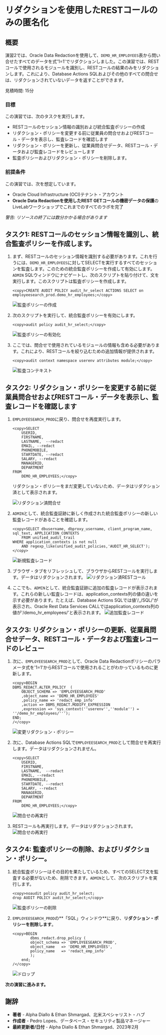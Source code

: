 # リダクションを使用したRESTコールのみの匿名化

## 概要

演習2では、Oracle Data Redactionを使用して、`DEMO_HR_EMPLOYEES`表から問い合せたすべてのデータを式'1=1'でリダクションしました。この演習では、RESTコールで使用されるモジュールを識別し、RESTコールの結果のみをリダクションします。これにより、Database Actions SQLおよびその他のすべての問合せは、リダクションされていないデータを返すことができます。

見積時間: 15分

### 目標

この演習では、次のタスクを実行します。

*   RESTコールのセッション情報の識別および統合監査ポリシーの作成
*   リダクション・ポリシーを変更する前に従業員の問合せおよびRESTコール・データを表示し、監査レコードを確認します
*   リダクション・ポリシーを更新し、従業員問合せデータ、RESTコール・データおよび監査レコードをレビューします
*   監査ポリシーおよびリダクション・ポリシーを削除します。

### 前提条件

この演習では、次を想定しています。

*   Oracle Cloud Infrastructure (OCI)テナント・アカウント
*   **Oracle Data Redactionを使用したREST GETコールの機密データの保護**のLiveLabワークショップでこれまでのすべてのラボを完了

_警告: リソースの終了には数分かかる場合があります_

## タスク1: RESTコールのセッション情報を識別し、統合監査ポリシーを作成します。

1.  まず、RESTコールのセッション情報を識別する必要があります。これを行うには、`DEMO_HR_EMPLOYEES`に対してSELECTを実行するすべてのセッションを監査します。このための統合監査ポリシーを作成して有効にします。`ADMIN` SQLウィンドウにナビゲートし、次のスクリプトを貼り付けて、文を実行します。このスクリプトは監査ポリシーを作成します。
    
        <copy>CREATE AUDIT POLICY audit_hr_select ACTIONS SELECT on employeesearch_prod.demo_hr_employees;</copy>   
        
    
    ![監査ポリシーの作成](images/create-audit-policy.png)
    
2.  次のスクリプトを実行して、統合監査ポリシーを有効にします。
    
        <copy>audit policy audit_hr_select;</copy>   
        
    
    ![監査ポリシーの有効化](images/enable-audit-policy.png)
    
3.  ここでは、問合せで使用されているモジュールの情報も含める必要があります。これにより、RESTコールを絞り込むための追加情報が提供されます。
    
        <copy>audit context namespace userenv attributes module;</copy>   
        
    
    ![監査コンテキスト](images/audit-context.png)
    

## タスク2: リダクション・ポリシーを変更する前に従業員問合せおよびRESTコール・データを表示し、監査レコードを確認します

1.  `EMPLOYEESEARCH_PROD`に戻り、問合せを再度実行します。
    
        <copy>SELECT
            USERID,
            FIRSTNAME,   
            LASTNAME,  --redact
            EMAIL, --redact
            PHONEMOBILE,
            STARTDATE, --redact
            SALARY, --redact
            MANAGERID,
            DEPARTMENT
        FROM
            DEMO_HR_EMPLOYEES;</copy>   
        
    
    リダクション・ポリシーをまだ変更していないため、データはリダクション済として表示されます。
    
    ![リダクション済問合せ](./images/redacted-qry.png)
    
2.  `ADMIN`として、統合監査証跡に新しく作成された統合監査ポリシーの新しい監査レコードがあることを確認します。
    
        <copy>SELECT dbusername, dbproxy_username, client_program_name, sql_text, APPLICATION_CONTEXTS
            FROM unified_audit_trail
        WHERE application_contexts is not null
            AND regexp_like(unified_audit_policies,'AUDIT_HR_SELECT');</copy>  
        
    
    ![新規監査レコード](images/new-audit-rec.png)
    
3.  ブラウザ・タブをリフレッシュして、ブラウザからRESTコールを実行します。データはリダクションされます。 ![リダクション済RESTコール](./images/redacted-call.png)
    
4.  ここでも、`ADMIN`として、統合監査証跡に追加の監査レコードが表示されます。これらの新しい監査レコードは、application\_contexts列の値の違いを示す必要があります。たとえば、Database Actions SQLでは値'/\_/SQL/'が表示され、Oracle Rest Data Services CALLではapplication\_contexts列の値が'/demo\_hr\_employees/'と表示されます。 ![追加監査レコード](images/add-audit-rec.png)
    

## タスク3: リダクション・ポリシーの更新、従業員問合せデータ、RESTコール・データおよび監査レコードのレビュー

1.  次に、`EMPLOYEESEARCH_PROD`として、Oracle Data Redactionポリシーのパラメータ式を'1=1'からRESTコールで使用されることがわかっているものに更新します。
    
        <copy>BEGIN
        DBMS_REDACT.ALTER_POLICY  (
            OBJECT_SCHEMA => 'EMPLOYEESEARCH_PROD'
            ,object_name => 'DEMO_HR_EMPLOYEES'
            ,policy_name => 'redact_emp_info'
            ,action => DBMS_REDACT.MODIFY_EXPRESSION
            ,expression => 'sys_context(''userenv'',''module'') = ''/demo_hr_employees/''');
        END;
        /</copy> 
        
    
    ![変更リダクション・ポリシー](images/change-red-pol.png)
    
2.  次に、Database Actions SQLで`EMPLOYEESEARCH_PROD`として問合せを再実行します。データはリダクションされません。
    
        <copy>SELECT
            USERID,
            FIRSTNAME,   
            LASTNAME,  --redact
            EMAIL, --redact
            PHONEMOBILE,
            STARTDATE, --redact
            SALARY, --redact
            MANAGERID,
            DEPARTMENT
        FROM
            DEMO_HR_EMPLOYEES;</copy>   
        
    
    ![問合せの再実行](images/re-run-qry.png)
    
3.  RESTコールも再実行します。データはリダクションされます。 ![問合せの再実行](./images/redacted-call.png)
    

## タスク4: 監査ポリシーの削除、およびリダクション・ポリシー。

1.  統合監査ポリシーはその目的を果たしているため、すべてのSELECT文を監査する必要がないため、削除できます。`ADMIN`として、次のスクリプトを実行します。
    
        <copy>noaudit policy audit_hr_select;
        drop AUDIT POLICY audit_hr_select;</copy>  
        
    
    ![監査ポリシーの削除](images/drop-aud-pol.png)
    
2.  `EMPLOYEESEARCH_PROD`の**「SQL」ウィンドウ**に戻り、**リダクション・ポリシーを削除します**。
    
        <copy>BEGIN
                dbms_redact.drop_policy (
                object_schema => 'EMPLOYEESEARCH_PROD',
                object_name   => 'DEMO_HR_EMPLOYEES',
                policy_name   => 'redact_emp_info'
                );
            end;
        /</copy>   
        
    
    ![ドロップ](images/drop.png)
    

**次の演習に進みます。**

## 謝辞

*   **著者** - Alpha Diallo & Ethan Shmargad、北米スペシャリスト・ハブ
*   **作成者** - Pedro Lopes、データベース・セキュリティ製品マネージャー
*   **最終更新者/日付** - Alpha Diallo & Ethan Shmargad、2023年2月
